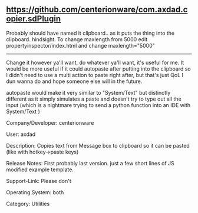 https://github.com/centerionware/com.axdad.copier.sdPlugin
-----
Probably should have named it clipboard.. as it puts the thing into the clipboard. hindsight.
To change maxlength from 5000 edit propertyinspector/index.html and change maxlength="5000"

----



Change it however ya'll want, do whatever ya'll want, it's useful for me. It would be more useful if it could autopaste after putting into the clipboard so I didn't need to use a multi action to paste right after, but that's just QoL I dun wanna do and hope someone else will in the future.

autopaste would make it very similar to "System/Text" but distinctly different as it simply simulates a paste and doesn't try to type out all the input (which is a nightmare trying to send a python function into an IDE with System/Text )

Company/Developer: centerionware

User: axdad

Description: Copies text from Message box to clipboard so it can be pasted (like with hotkey->paste keys)

Release Notes: First probably last version. just a few short lines of JS modified example template.

Support-Link: Please don't

Operating System: both

Category: Utilities
